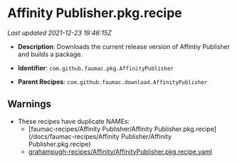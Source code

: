 # Affinity Publisher.pkg.recipe

_Last updated 2021-12-23 19:46:15Z_

- **Description**: Downloads the current release version of Affintiy Publisher and builds a package.

- **Identifier**: `com.github.faumac.pkg.AffinityPublisher`

- **Parent Recipes**: `com.github.faumac.download.AffinityPublisher`
## Warnings

- These recipes have duplicate NAMEs:
    - [faumac-recipes/Affinity Publisher/Affinity Publisher.pkg.recipe](/docs/faumac-recipes/Affinity Publisher/Affinity Publisher.pkg.recipe)
    - [grahampugh-recipes/Affinity/AffinityPublisher.pkg.recipe.yaml](/docs/grahampugh-recipes/Affinity/AffinityPublisher.pkg.recipe.yaml)